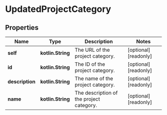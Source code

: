 
# UpdatedProjectCategory

## Properties
Name | Type | Description | Notes
------------ | ------------- | ------------- | -------------
**self** | **kotlin.String** | The URL of the project category. |  [optional] [readonly]
**id** | **kotlin.String** | The ID of the project category. |  [optional] [readonly]
**description** | **kotlin.String** | The name of the project category. |  [optional] [readonly]
**name** | **kotlin.String** | The description of the project category. |  [optional] [readonly]



